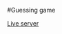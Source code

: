 #Guessing game

<a target="_blank" href="https://biandresen.github.io/GuessingGame/">Live server</a>
